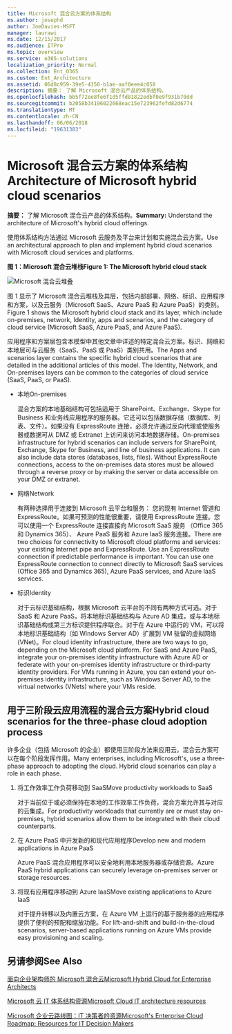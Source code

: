 ```yaml
---
title: Microsoft 混合云方案的体系结构
ms.author: josephd
author: JoeDavies-MSFT
manager: laurawi
ms.date: 12/15/2017
ms.audience: ITPro
ms.topic: overview
ms.service: o365-solutions
localization_priority: Normal
ms.collection: Ent_O365
ms.custom: Ent_Architecture
ms.assetid: 06d8c959-39e5-4150-b1ae-aaf0eee4c058
description: 摘要： 了解 Microsoft 混合云产品的体系结构。
ms.openlocfilehash: bb5f72ee8fe6f1d5ffd81822edbf0e9f931b70dd
ms.sourcegitcommit: b2058b34196022668eac15e723962fefd82d6774
ms.translationtype: MT
ms.contentlocale: zh-CN
ms.lasthandoff: 06/06/2018
ms.locfileid: "19631383"
---
```

# <a name="architecture-of-microsoft-hybrid-cloud-scenarios"></a><span data-ttu-id="b413f-103">Microsoft 混合云方案的体系结构</span><span class="sxs-lookup"><span data-stu-id="b413f-103">Architecture of Microsoft hybrid cloud scenarios</span></span>

 <span data-ttu-id="b413f-104">**摘要：** 了解 Microsoft 混合云产品的体系结构。</span><span class="sxs-lookup"><span data-stu-id="b413f-104">**Summary:** Understand the architecture of Microsoft's hybrid cloud offerings.</span></span>
  
<span data-ttu-id="b413f-105">使用体系结构方法通过 Microsoft 云服务及平台来计划和实施混合云方案。</span><span class="sxs-lookup"><span data-stu-id="b413f-105">Use an architectural approach to plan and implement hybrid cloud scenarios with Microsoft cloud services and platforms.</span></span>
  
<span data-ttu-id="b413f-106">**图 1：Microsoft 混合云堆栈**</span><span class="sxs-lookup"><span data-stu-id="b413f-106">**Figure 1: The Microsoft hybrid cloud stack**</span></span>

![Microsoft 混合云堆叠](images/Hybrid_Poster/Hybrid_Cloud_Stack.png)
  
<span data-ttu-id="b413f-108">图 1 显示了 Microsoft 混合云堆栈及其层，包括内部部署、网络、标识、应用程序和方案，以及云服务（Microsoft SaaS、Azure PaaS 和 Azure PaaS）的类别。</span><span class="sxs-lookup"><span data-stu-id="b413f-108">Figure 1 shows the Microsoft hybrid cloud stack and its layer, which include on-premises, network, Identity, apps and scenarios, and the category of cloud service (Microsoft SaaS, Azure PaaS, and Azure PaaS).</span></span>
  
<span data-ttu-id="b413f-p101">应用程序和方案层包含本模型中其他文章中详述的特定混合云方案。标识、网络和本地层可与云服务（SaaS、PaaS 或 PaaS）类别共用。</span><span class="sxs-lookup"><span data-stu-id="b413f-p101">The Apps and scenarios layer contains the specific hybrid cloud scenarios that are detailed in the additional articles of this model. The Identity, Network, and On-premises layers can be common to the categories of cloud service (SaaS, PaaS, or PaaS).</span></span>
  
- <span data-ttu-id="b413f-111">本地</span><span class="sxs-lookup"><span data-stu-id="b413f-111">On-premises</span></span>
    
    <span data-ttu-id="b413f-p102">混合方案的本地基础结构可包括适用于 SharePoint、Exchange、Skype for Business 和业务线应用程序的服务器。它还可以包括数据存储（数据库、列表、文件）。如果没有 ExpressRoute 连接，必须允许通过反向代理或使服务器或数据可从 DMZ 或 Extranet 上访问来访问本地数据存储。</span><span class="sxs-lookup"><span data-stu-id="b413f-p102">On-premises infrastructure for hybrid scenarios can include servers for SharePoint, Exchange, Skype for Business, and line of business applications. It can also include data stores (databases, lists, files). Without ExpressRoute connections, access to the on-premises data stores must be allowed through a reverse proxy or by making the server or data accessible on your DMZ or extranet.</span></span>
    
- <span data-ttu-id="b413f-115">网络</span><span class="sxs-lookup"><span data-stu-id="b413f-115">Network</span></span>
    
    <span data-ttu-id="b413f-p103">有两种选择用于连接到 Microsoft 云平台和服务： 您的现有 Internet 管道和 ExpressRoute。如果可预测的性能很重要，请使用 ExpressRoute 连接。您可以使用一个 ExpressRoute 连接直接向 Microsoft SaaS 服务 （Office 365 和 Dynamics 365）、 Azure PaaS 服务和 Azure IaaS 服务连接。</span><span class="sxs-lookup"><span data-stu-id="b413f-p103">There are two choices for connectivity to Microsoft cloud platforms and services: your existing Internet pipe and ExpressRoute. Use an ExpressRoute connection if predictable performance is important. You can use one ExpressRoute connection to connect directly to Microsoft SaaS services (Office 365 and Dynamics 365), Azure PaaS services, and Azure IaaS services.</span></span>
    
- <span data-ttu-id="b413f-119">标识</span><span class="sxs-lookup"><span data-stu-id="b413f-119">Identity</span></span>
    
    <span data-ttu-id="b413f-p104">对于云标识基础结构，根据 Microsoft 云平台的不同有两种方式可选。对于 SaaS 和 Azure PaaS，将本地标识基础结构与 Azure AD 集成，或与本地标识基础结构或第三方标识提供程序联合。对于在 Azure 中运行的 VM，可以将本地标识基础结构（如 Windows Server AD）扩展到 VM 驻留的虚拟网络 (VNet)。</span><span class="sxs-lookup"><span data-stu-id="b413f-p104">For cloud identity infrastructure, there are two ways to go, depending on the Microsoft cloud platform. For SaaS and Azure PaaS, integrate your on-premises identity infrastructure with Azure AD or federate with your on-premises identity infrastructure or third-party identity providers. For VMs running in Azure, you can extend your on-premises identity infrastructure, such as Windows Server AD, to the virtual networks (VNets) where your VMs reside.</span></span>
    
## <a name="hybrid-cloud-scenarios-for-the-three-phase-cloud-adoption-process"></a><span data-ttu-id="b413f-123">用于三阶段云应用流程的混合云方案</span><span class="sxs-lookup"><span data-stu-id="b413f-123">Hybrid cloud scenarios for the three-phase cloud adoption process</span></span>

<span data-ttu-id="b413f-p105">许多企业（包括 Microsoft 的企业）都使用三阶段方法来应用云。混合云方案可以在每个阶段发挥作用。</span><span class="sxs-lookup"><span data-stu-id="b413f-p105">Many enterprises, including Microsoft's, use a three-phase approach to adopting the cloud. Hybrid cloud scenarios can play a role in each phase.</span></span>
  
1. <span data-ttu-id="b413f-126">将工作效率工作负荷移动到 SaaS</span><span class="sxs-lookup"><span data-stu-id="b413f-126">Move productivity workloads to SaaS</span></span>
    
    <span data-ttu-id="b413f-127">对于当前位于或必须保持在本地的工作效率工作负荷，混合方案允许其与对应的云集成。</span><span class="sxs-lookup"><span data-stu-id="b413f-127">For productivity workloads that currently are or must stay on-premises, hybrid scenarios allow them to be integrated with their cloud counterparts.</span></span>
    
2. <span data-ttu-id="b413f-128">在 Azure PaaS 中开发新的和现代应用程序</span><span class="sxs-lookup"><span data-stu-id="b413f-128">Develop new and modern applications in Azure PaaS</span></span>
    
    <span data-ttu-id="b413f-129">Azure PaaS 混合应用程序可以安全地利用本地服务器或存储资源。</span><span class="sxs-lookup"><span data-stu-id="b413f-129">Azure PaaS hybrid applications can securely leverage on-premises server or storage resources.</span></span>
    
3. <span data-ttu-id="b413f-130">将现有应用程序移动到 Azure IaaS</span><span class="sxs-lookup"><span data-stu-id="b413f-130">Move existing applications to Azure IaaS</span></span>
    
    <span data-ttu-id="b413f-131">对于提升转移以及内置云方案，在 Azure VM 上运行的基于服务器的应用程序提供了便利的预配和缩放功能。</span><span class="sxs-lookup"><span data-stu-id="b413f-131">For lift-and-shift and build-in-the-cloud scenarios, server-based applications running on Azure VMs provide easy provisioning and scaling.</span></span>
    
## <a name="see-also"></a><span data-ttu-id="b413f-132">另请参阅</span><span class="sxs-lookup"><span data-stu-id="b413f-132">See Also</span></span>

[<span data-ttu-id="b413f-133">面向企业架构师的 Microsoft 混合云</span><span class="sxs-lookup"><span data-stu-id="b413f-133">Microsoft Hybrid Cloud for Enterprise Architects</span></span>](microsoft-hybrid-cloud-for-enterprise-architects.md)
  
[<span data-ttu-id="b413f-134">Microsoft 云 IT 体系结构资源</span><span class="sxs-lookup"><span data-stu-id="b413f-134">Microsoft Cloud IT architecture resources</span></span>](microsoft-cloud-it-architecture-resources.md)

[<span data-ttu-id="b413f-135">Microsoft 企业云路线图：IT 决策者的资源</span><span class="sxs-lookup"><span data-stu-id="b413f-135">Microsoft's Enterprise Cloud Roadmap: Resources for IT Decision Makers</span></span>](https://sway.com/FJ2xsyWtkJc2taRD)



